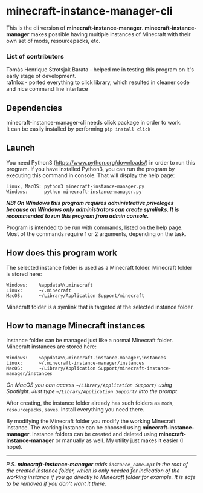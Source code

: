 # minecraft-instance-manager-cli
This is the cli version of **minecraft-instance-manager**. **minecraft-instance-manager** makes possible having multiple instances of Minecraft with their own set of mods, resourcepacks, etc.

### List of contributors
Tomás Henrique Strotsjak Barata - helped me in testing this program on it's early stage of development.  
ra1nlox - ported everything to click library, which resulted in cleaner code and nice command line interface

## Dependencies
minecraft-instance-manager-cli needs **click** package in order to work.  
It can be easily installed by performing `pip install click`

## Launch
You need Python3 (https://www.python.org/downloads/) in order to run this program.
If you have installed Python3, you can run the program by executing this command in console. That will display the help page:

```
Linux, MacOS: python3 minecraft-instance-manager.py
Windows:      python minecraft-instance-manager.py
```

***NB! On Windows this program requires administrative priveleges because on Windows only administrators can create symlinks. It is recommended to run this program from admin console.***

Program is intended to be run with commands, listed on the help page. Most of the commands require 1 or 2 arguments, depending on the task.

## How does this program work

The selected instance folder is used as a Minecraft folder.
Minecraft folder is stored here:

```
Windows:    %appdata%\.minecraft
Linux:      ~/.minecraft
MacOS:      ~/Library/Application Support/minecraft
```

Minecraft folder is a symlink that is targeted at the selected instance folder.

## How to manage Minecraft instances
Instance folder can be managed just like a normal Minecraft folder.
Minecraft instances are stored here:

```
Windows:    %appdata%\.minecraft-instance-manager\instances
Linux:      ~/.minecraft-instance-manager/instances
MacOS:      ~/Library/Application Support/minecraft-instance-manager/instances
```
*On MacOS you can access `~/Library/Application Support/` using Spotlight. Just type `~/Library/Application Support/` into the prompt*

After creating, the instance folder already has such folders as `mods`, `resourcepacks`, `saves`.
Install everything you need there.

By modifying the Minecraft folder you modify the working Minecraft instance. The working instance can be choosed using **minecraft-instance-manager**. Instance folders can be created and deleted using **minecraft-instance-manager** or manually as well. My utility just makes it easier (I hope).

___
*P.S. **minecraft-instance-manager** adds `instance_name.mp3` in the root of the created instance folder, which is only needed for indication of the working instance if you go directly to Minecraft folder for example. It is safe to be removed if you don't want it there.*
